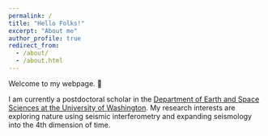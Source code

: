 ```yaml
---
permalink: /
title: "Hello Folks!"
excerpt: "About me"
author_profile: true
redirect_from: 
  - /about/
  - /about.html
---
```


Welcome to my webpage. 🙂


I am currently a postdoctoral scholar in the [Department of Earth and Space Sciences at the University of Washington](https://ess.uw.edu/). My research interests are exploring nature using seismic interferometry and expanding seismology into the 4th dimension of time. 
